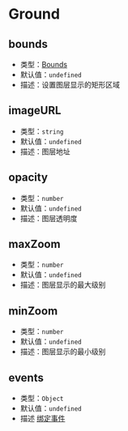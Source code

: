 # Ground

## bounds
* 类型：[Bounds](/api/#bounds)
* 默认值：`undefined`
* 描述：设置图层显示的矩形区域

## imageURL
* 类型：`string`
* 默认值：`undefined`
* 描述：图层地址

## opacity
* 类型：`number`
* 默认值：`undefined`
* 描述：图层透明度

## maxZoom
* 类型：`number`
* 默认值：`undefined`
* 描述：图层显示的最大级别

## minZoom
* 类型：`number`
* 默认值：`undefined`
* 描述：图层显示的最小级别

## events
* 类型：`Object`
* 默认值：`undefined`
* 描述 [绑定事件](http://lbsyun.baidu.com/cms/jsapi/reference/jsapi_reference_3_0.html#a3b18)

